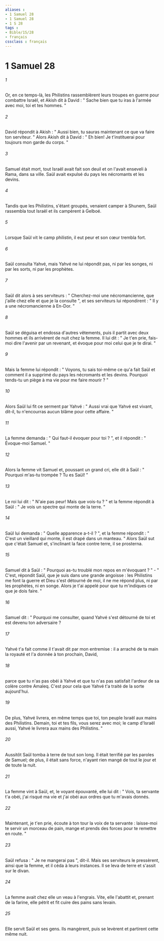 ```yaml
---
aliases : 
- 1 Samuel 28
- 1 Samuel 28
- 1 S 28
tags : 
- Bible/1S/28
- français
cssclass : français
---
```


# 1 Samuel 28

###### 1
Or, en ce temps-là, les Philistins rassemblèrent leurs troupes en guerre pour combattre Israël, et Akish dit à David : " Sache bien que tu iras à l'armée avec moi, toi et tes hommes. " 
###### 2
David répondit à Akish : " Aussi bien, tu sauras maintenant ce que va faire ton serviteur. " Alors Akish dit à David : " Eh bien! Je t'instituerai pour toujours mon garde du corps. " 
###### 3
Samuel était mort, tout Israël avait fait son deuil et on l'avait enseveli à Rama, dans sa ville. Saül avait expulsé du pays les nécromants et les devins. 
###### 4
Tandis que les Philistins, s'étant groupés, venaient camper à Shunem, Saül rassembla tout Israël et ils campèrent à Gelboé. 
###### 5
Lorsque Saül vit le camp philistin, il eut peur et son cœur trembla fort. 
###### 6
Saül consulta Yahvé, mais Yahvé ne lui répondit pas, ni par les songes, ni par les sorts, ni par les prophètes. 
###### 7
Saül dit alors à ses serviteurs : " Cherchez-moi une nécromancienne, que j'aille chez elle et que je la consulte ", et ses serviteurs lui répondirent : " Il y a une nécromancienne à En-Dor. " 
###### 8
Saül se déguisa et endossa d'autres vêtements, puis il partit avec deux hommes et ils arrivèrent de nuit chez la femme. Il lui dit : " Je t'en prie, fais-moi dire l'avenir par un revenant, et évoque pour moi celui que je te dirai. " 
###### 9
Mais la femme lui répondit : " Voyons, tu sais toi-même ce qu'a fait Saül et comment il a supprimé du pays les nécromants et les devins. Pourquoi tends-tu un piège à ma vie pour me faire mourir ? " 
###### 10
Alors Saül lui fit ce serment par Yahvé : " Aussi vrai que Yahvé est vivant, dit-il, tu n'encourras aucun blâme pour cette affaire. " 
###### 11
La femme demanda : " Qui faut-il évoquer pour toi ? ", et il répondit : " Évoque-moi Samuel. " 
###### 12
Alors la femme vit Samuel et, poussant un grand cri, elle dit à Saül : " Pourquoi m'as-tu trompée ? Tu es Saül! " 
###### 13
Le roi lui dit : " N'aie pas peur! Mais que vois-tu ? " et la femme répondit à Saül : " Je vois un spectre qui monte de la terre. " 
###### 14
Saül lui demanda : " Quelle apparence a-t-il ? ", et la femme répondit : " C'est un vieillard qui monte, il est drapé dans un manteau. " Alors Saül sut que c'était Samuel et, s'inclinant la face contre terre, il se prosterna. 
###### 15
Samuel dit à Saül : " Pourquoi as-tu troublé mon repos en m'évoquant ? " - " C'est, répondit Saül, que je suis dans une grande angoisse : les Philistins me font la guerre et Dieu s'est détourné de moi, il ne me répond plus, ni par les prophètes, ni en songe. Alors je t'ai appelé pour que tu m'indiques ce que je dois faire. " 
###### 16
Samuel dit : " Pourquoi me consulter, quand Yahvé s'est détourné de toi et est devenu ton adversaire ? 
###### 17
Yahvé t'a fait comme il t'avait dit par mon entremise : il a arraché de ta main la royauté et l'a donnée à ton prochain, David, 
###### 18
parce que tu n'as pas obéi à Yahvé et que tu n'as pas satisfait l'ardeur de sa colère contre Amaleq. C'est pour cela que Yahvé t'a traité de la sorte aujourd'hui. 
###### 19
De plus, Yahvé livrera, en même temps que toi, ton peuple Israël aux mains des Philistins. Demain, toi et tes fils, vous serez avec moi; le camp d'Israël aussi, Yahvé le livrera aux mains des Philistins. " 
###### 20
Aussitôt Saül tomba à terre de tout son long. Il était terrifié par les paroles de Samuel; de plus, il était sans force, n'ayant rien mangé de tout le jour et de toute la nuit. 
###### 21
La femme vint à Saül, et, le voyant épouvanté, elle lui dit : " Vois, ta servante t'a obéi, j'ai risqué ma vie et j'ai obéi aux ordres que tu m'avais donnés. 
###### 22
Maintenant, je t'en prie, écoute à ton tour la voix de ta servante : laisse-moi te servir un morceau de pain, mange et prends des forces pour te remettre en route. " 
###### 23
Saül refusa : " Je ne mangerai pas ", dit-il. Mais ses serviteurs le pressèrent, ainsi que la femme, et il céda à leurs instances. Il se leva de terre et s'assit sur le divan. 
###### 24
La femme avait chez elle un veau à l'engrais. Vite, elle l'abattit et, prenant de la farine, elle pétrit et fit cuire des pains sans levain. 
###### 25
Elle servit Saül et ses gens. Ils mangèrent, puis se levèrent et partirent cette même nuit. 
